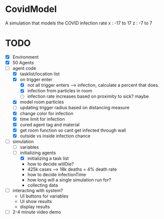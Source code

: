 # CovidModel
A simulation that models the COVID infection rate
x : -17 to 17
z : -7 to 7
# TODO
- [x] Environment
- [x] 50 Agents
- [ ] agent code
  - [x] tasklist/location list
  - [x] on trigger enter
    - [x] not all trigger enters --> infection, calculate a percent that does.
    - [x] infection from particles in room
    - [ ] infection rate increases based on proximity to sick? maybe
  - [x] model room particles
  - [ ] updating trigger radius based on distancing measure
  - [x] change color for infection
  - [x] time limit for infection
  - [x] cured agent tag and material
  - [x] get room function so cant get infected through wall
  - [x] outside vs inside infection chance
- [ ] simulation
  - [ ] variables
  - [ ] initializing agents
    - [x] initializing a task list
    - how to decide willDie?
	- 425k cases --> 18k deaths = 4% death rate
    - how to decide infectionTime
    - how long will a single simulation run for?
    - collecting data
- [ ] interacting with system?
  - UI buttons for variables
  - UI  show results
  - display results
- [ ] 2-4 minute video demo
